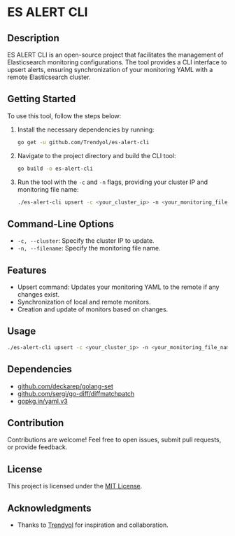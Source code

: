 # ES ALERT CLI

## Description
ES ALERT CLI is an open-source project that facilitates the management of Elasticsearch monitoring configurations. The tool provides a CLI interface to upsert alerts, ensuring synchronization of your monitoring YAML with a remote Elasticsearch cluster.

## Getting Started
To use this tool, follow the steps below:


1. Install the necessary dependencies by running:
    ```bash
    go get -u github.com/Trendyol/es-alert-cli  
    ```


2. Navigate to the project directory and build the CLI tool:
    ```bash
    go build -o es-alert-cli
    ```

3. Run the tool with the `-c` and `-n` flags, providing your cluster IP and monitoring file name:
   ```bash
   ./es-alert-cli upsert -c <your_cluster_ip> -n <your_monitoring_file_name>
   ```

## Command-Line Options

- `-c, --cluster`: Specify the cluster IP to update.
- `-n, --filename`: Specify the monitoring file name.

## Features
- Upsert command: Updates your monitoring YAML to the remote if any changes exist.
- Synchronization of local and remote monitors.
- Creation and update of monitors based on changes.

## Usage
```bash
./es-alert-cli upsert -c <your_cluster_ip> -n <your_monitoring_file_name>
```

## Dependencies
- [github.com/deckarep/golang-set](https://github.com/deckarep/golang-set)
- [github.com/sergi/go-diff/diffmatchpatch](https://github.com/sergi/go-diff/diffmatchpatch)
- [gopkg.in/yaml.v3](https://gopkg.in/yaml.v3)

## Contribution
Contributions are welcome! Feel free to open issues, submit pull requests, or provide feedback.

## License
This project is licensed under the [MIT License](LICENSE).

## Acknowledgments
- Thanks to [Trendyol](https://github.com/Trendyol) for inspiration and collaboration.
